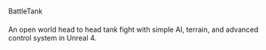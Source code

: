 #
BattleTank

####
An open world head to head tank fight with simple AI, terrain, and advanced control system in Unreal 4.
